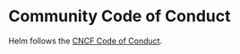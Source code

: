 # Community Code of Conduct

Helm follows the [CNCF Code of Conduct](https://github.com/cncf/foundation/blob/master/code-of-conduct.md).  
